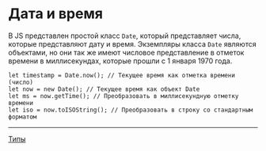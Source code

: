# Дата и время
В JS представлен простой класс `Date`, который представляет числа, которые представляют дату и время. Экземпляры класса `Date` являются объектами, но они так же имеют числовое представление в отметок времени в миллисекундах, которые прошли с 1 января 1970 года.
```
let timestamp = Date.now(); // Текущее время как отметка времени (число)
let now = new Date(); // Текущее время как объект Date
let ms = now.getTime(); // Преобразовать в миллисекундную отметку времени
let iso = now.toISOString(); // Преобразовать в строку со стандартным форматом
```

---
[Типы](Типы)